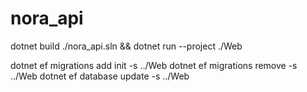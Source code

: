 # nora_api
dotnet build ./nora_api.sln && dotnet run --project ./Web 


dotnet ef migrations add init -s ../Web
dotnet ef migrations remove -s ../Web
dotnet ef database update -s ../Web
